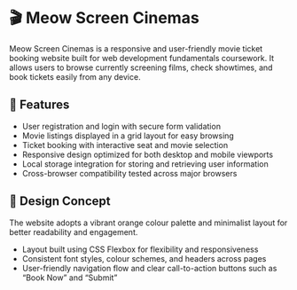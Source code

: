 # 🎬 Meow Screen Cinemas 

Meow Screen Cinemas is a responsive and user-friendly movie ticket booking website built for web development fundamentals coursework. It allows users to browse currently screening films, check showtimes, and book tickets easily from any device.

## 🌟 Features
- User registration and login with secure form validation  
- Movie listings displayed in a grid layout for easy browsing  
- Ticket booking with interactive seat and movie selection  
- Responsive design optimized for both desktop and mobile viewports  
- Local storage integration for storing and retrieving user information  
- Cross-browser compatibility tested across major browsers  

## 🎨 Design Concept
The website adopts a vibrant orange colour palette and minimalist layout for better readability and engagement.  
- Layout built using CSS Flexbox for flexibility and responsiveness  
- Consistent font styles, colour schemes, and headers across pages  
- User-friendly navigation flow and clear call-to-action buttons such as “Book Now” and “Submit”  
